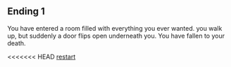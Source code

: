 
## Ending 1

You have entered a room filled with everything you ever wanted. you walk up, but suddenly a door flips open underneath you. You have fallen to your death.

<<<<<<< HEAD
[restart](../start/enter.md)

